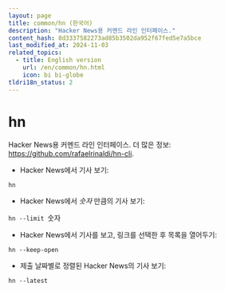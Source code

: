 ```yaml
---
layout: page
title: common/hn (한국어)
description: "Hacker News용 커멘드 라인 인터페이스."
content_hash: 8d3337582273ad85b3502da952f67fed5e7a5bce
last_modified_at: 2024-11-03
related_topics:
  - title: English version
    url: /en/common/hn.html
    icon: bi bi-globe
tldri18n_status: 2
---
```

# hn

Hacker News용 커멘드 라인 인터페이스.
더 많은 정보: <https://github.com/rafaelrinaldi/hn-cli>.

- Hacker News에서 기사 보기:

`hn`

- Hacker News에서 _숫자_ 만큼의 기사 보기:

`hn --limit `<span class="tldr-var badge badge-pill bg-dark-lm bg-white-dm text-white-lm text-dark-dm font-weight-bold">숫자</span>

- Hacker News에서 기사를 보고, 링크를 선택한 후 목록을 열어두기:

`hn --keep-open`

- 제출 날짜별로 정렬된 Hacker News의 기사 보기:

`hn --latest`
